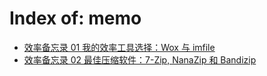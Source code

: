 # Index of: memo

- [效率备忘录 01 我的效率工具选择：Wox 与 imfile](/memo/%E6%95%88%E7%8E%87%E5%A4%87%E5%BF%98%E5%BD%95%2001%20%E6%88%91%E7%9A%84%E6%95%88%E7%8E%87%E5%B7%A5%E5%85%B7%E9%80%89%E6%8B%A9%EF%BC%9AWox%20%E4%B8%8E%20imfile)
- [效率备忘录 02 最佳压缩软件：7-Zip, NanaZip 和 Bandizip](/memo/%E6%95%88%E7%8E%87%E5%A4%87%E5%BF%98%E5%BD%95%2002%20%E6%9C%80%E4%BD%B3%E5%8E%8B%E7%BC%A9%E8%BD%AF%E4%BB%B6%EF%BC%9A7-Zip%2C%20NanaZip%20%E5%92%8C%20Bandizip)
